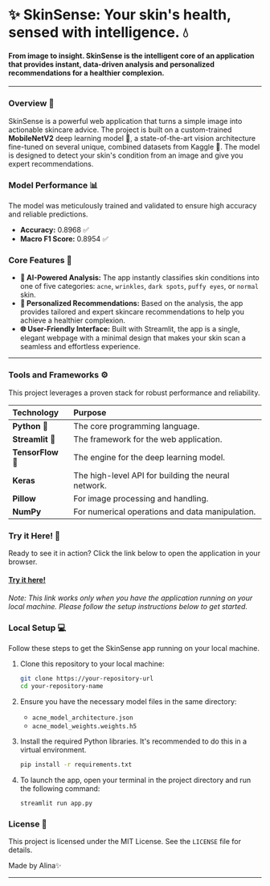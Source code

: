 
# ✨ SkinSense: Your skin's health, sensed with intelligence. 💧

#### From image to insight. SkinSense is the intelligent core of an application that provides instant, data-driven analysis and personalized recommendations for a healthier complexion.

-----

### **Overview** 🔬

SkinSense is a powerful web application that turns a simple image into actionable skincare advice. The project is built on a custom-trained **MobileNetV2** deep learning model 🧠, a state-of-the-art vision architecture fine-tuned on several unique, combined datasets from Kaggle 🌿. The model is designed to detect your skin's condition from an image and give you expert recommendations.

### **Model Performance** 📊

The model was meticulously trained and validated to ensure high accuracy and reliable predictions.

  * **Accuracy:** 0.8968 ✅
  * **Macro F1 Score:** 0.8954 ✅

### **Core Features** 🌟

  * **📸 AI-Powered Analysis:** The app instantly classifies skin conditions into one of five categories: `acne`, `wrinkles`, `dark spots`, `puffy eyes`, or `normal` skin.
  * **🌿 Personalized Recommendations:** Based on the analysis, the app provides tailored and expert skincare recommendations to help you achieve a healthier complexion.
  * **🌐 User-Friendly Interface:** Built with Streamlit, the app is a single, elegant webpage with a minimal design that makes your skin scan a seamless and effortless experience.

-----

### **Tools and Frameworks** ⚙️

This project leverages a proven stack for robust performance and reliability.

| Technology | Purpose |
| :--- | :--- |
| **Python** 🐍 | The core programming language. |
| **Streamlit** 🚀 | The framework for the web application. |
| **TensorFlow** 🧠 | The engine for the deep learning model. |
| **Keras** | The high-level API for building the neural network. |
| **Pillow** | For image processing and handling. |
| **NumPy** | For numerical operations and data manipulation. |

### **Try it Here\!** 🚀

Ready to see it in action? Click the link below to open the application in your browser.

#### [**Try it here\!**](https://www.google.com/search?q=http://localhost:8501/)

*Note: This link works only when you have the application running on your local machine. Please follow the setup instructions below to get started.*

### **Local Setup** 💻

Follow these steps to get the SkinSense app running on your local machine.

1.  Clone this repository to your local machine:

    ```bash
    git clone https://your-repository-url
    cd your-repository-name
    ```

2.  Ensure you have the necessary model files in the same directory:

      * `acne_model_architecture.json`
      * `acne_model_weights.weights.h5`

3.  Install the required Python libraries. It's recommended to do this in a virtual environment.

    ```bash
    pip install -r requirements.txt
    ```

4.  To launch the app, open your terminal in the project directory and run the following command:

    ```bash
    streamlit run app.py
    ```

### **License** 📜

This project is licensed under the MIT License. See the `LICENSE` file for details.

Made by Alina✨

-----
